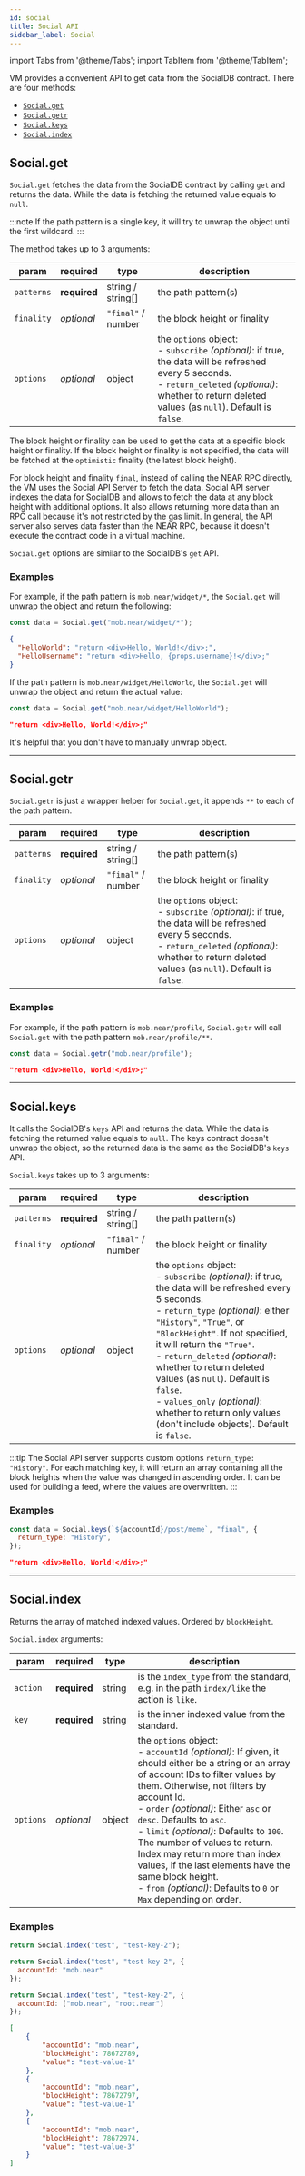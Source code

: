 ```yaml
---
id: social
title: Social API
sidebar_label: Social
---
```

import Tabs from '@theme/Tabs';
import TabItem from '@theme/TabItem';

VM provides a convenient API to get data from the SocialDB contract. There are four methods:
- [`Social.get`](#socialget)
- [`Social.getr`](#socialgetr)
- [`Social.keys`](#socialkeys)
- [`Social.index`](#socialindex)

## Social.get

`Social.get` fetches the data from the SocialDB contract by calling `get` and returns the data.
While the data is fetching the returned value equals to `null`.

:::note
If the path pattern is a single key, it will try to unwrap the object until the first wildcard.
:::

The method takes up to 3 arguments:

 | param      |  required     | type               | description                                                           |
 |-----------|-----------|-------------------------|-----------------------------------------------------------------------|
 | `patterns`      |  **required** | string / string[]   | the path pattern(s)  |
 | `finality`      |  _optional_ | `"final"` / number   | the block height or finality  |
 | `options`   |  _optional_ | object   | the `options` object:<br/>- `subscribe` _(optional)_: if true, the data will be refreshed every 5 seconds.<br/>- `return_deleted` _(optional)_: whether to return deleted values (as `null`). Default is `false`.  |

The block height or finality can be used to get the data at a specific block height or finality.
If the block height or finality is not specified, the data will be fetched at the `optimistic` finality (the latest block height).

For block height and finality `final`, instead of calling the NEAR RPC directly, the VM uses the Social API Server to fetch the data.
Social API server indexes the data for SocialDB and allows to fetch the data at any block height with additional options.
It also allows returning more data than an RPC call because it's not restricted by the gas limit.
In general, the API server also serves data faster than the NEAR RPC, because it doesn't execute the contract code in a virtual machine.

`Social.get` options are similar to the SocialDB's `get` API.

### Examples

For example, if the path pattern is `mob.near/widget/*`, the `Social.get` will unwrap the object and return the following:

<Tabs>
<TabItem value="request" label="Request" default>


```js
const data = Social.get("mob.near/widget/*");
```

</TabItem>
<TabItem value="response" label="Response">

```json
{
  "HelloWorld": "return <div>Hello, World!</div>;",
  "HelloUsername": "return <div>Hello, {props.username}!</div>;"
}
```

</TabItem>
</Tabs>


If the path pattern is `mob.near/widget/HelloWorld`, the `Social.get` will unwrap the object and return the actual value:

<Tabs>
<TabItem value="request" label="Request" default>


```js
const data = Social.get("mob.near/widget/HelloWorld");
```

</TabItem>
<TabItem value="response" label="Response">

```json
"return <div>Hello, World!</div>;"
```

</TabItem>
</Tabs>


It's helpful that you don't have to manually unwrap object.

---

## Social.getr

`Social.getr` is just a wrapper helper for `Social.get`, it appends `**` to each of the path pattern.

 | param      |  required     | type               | description                                                           |
 |-----------|-----------|-------------------------|-----------------------------------------------------------------------|
 | `patterns`      |  **required** | string / string[]   | the path pattern(s)  |
 | `finality`      |  _optional_ | `"final"` / number   | the block height or finality  |
 | `options`   |  _optional_ | object   | the `options` object:<br/>- `subscribe` _(optional)_: if true, the data will be refreshed every 5 seconds.<br/>- `return_deleted` _(optional)_: whether to return deleted values (as `null`). Default is `false`.  |


### Examples

For example, if the path pattern is `mob.near/profile`, `Social.getr` will call `Social.get` with the path pattern `mob.near/profile/**`.

<Tabs>
<TabItem value="request" label="Request" default>


```js
const data = Social.getr("mob.near/profile");
```

</TabItem>
<TabItem value="response" label="Response">

```json
"return <div>Hello, World!</div>;"
```

</TabItem>
</Tabs>


---

## Social.keys

It calls the SocialDB's `keys` API and returns the data. While the data is fetching the returned value equals to `null`.
The keys contract doesn't unwrap the object, so the returned data is the same as the SocialDB's `keys` API.

`Social.keys` takes up to 3 arguments:

 | param      |  required     | type               | description                                                           |
 |-----------|-----------|-------------------------|-----------------------------------------------------------------------|
 | `patterns`      |  **required** | string / string[]   | the path pattern(s)  |
 | `finality`      |  _optional_ | `"final"` / number   | the block height or finality  |
 | `options`   |  _optional_ | object   | the `options` object:<br/>- `subscribe` _(optional)_: if true, the data will be refreshed every 5 seconds.<br/>- `return_type` _(optional)_: either `"History"`, `"True"`, or `"BlockHeight"`. If not specified, it will return the `"True"`.<br/>- `return_deleted` _(optional)_: whether to return deleted values (as `null`). Default is `false`.<br/>- `values_only` _(optional)_: whether to return only values (don't include objects). Default is `false`.  |

:::tip
The Social API server supports custom options `return_type: "History"`. For each matching key, it will return an array containing all the block heights when the value was changed in ascending order.
It can be used for building a feed, where the values are overwritten. 
:::

### Examples

<Tabs>
<TabItem value="request" label="Request" default>

```js
const data = Social.keys(`${accountId}/post/meme`, "final", {
  return_type: "History",
});
```

</TabItem>
<TabItem value="response" label="Response">

```json
"return <div>Hello, World!</div>;"
```

</TabItem>
</Tabs>


---

## Social.index

Returns the array of matched indexed values. Ordered by `blockHeight`.

`Social.index` arguments:

 | param      |  required     | type               | description                                                           |
 |-----------|-----------|-------------------------|-----------------------------------------------------------------------|
 | `action`      |  **required** | string   | is the `index_type` from the standard, e.g. in the path `index/like` the action is `like`.  |
 | `key`      |  **required** | string   | is the inner indexed value from the standard.  |
 | `options`   |  _optional_ | object   | the `options` object:<br/>- `accountId` _(optional)_: If given, it should either be a string or an array of account IDs to filter values by them. Otherwise, not filters by account Id.<br/>- `order` _(optional)_: Either `asc` or `desc`. Defaults to `asc`.<br/>- `limit` _(optional)_: Defaults to `100`. The number of values to return. Index may return more than index values, if the last elements have the same block height.<br/>- `from` _(optional)_: Defaults to `0` or `Max` depending on order.  |


### Examples

<Tabs>
<TabItem value="request" label="Request" default>

```jsx
return Social.index("test", "test-key-2");
```

```jsx
return Social.index("test", "test-key-2", {
  accountId: "mob.near"
});
```

```jsx
return Social.index("test", "test-key-2", {
  accountId: ["mob.near", "root.near"]
});
```

</TabItem>
<TabItem value="response" label="Response">

```json
[
    {
        "accountId": "mob.near",
        "blockHeight": 78672789,
        "value": "test-value-1"
    },
    {
        "accountId": "mob.near",
        "blockHeight": 78672797,
        "value": "test-value-1"
    },
    {
        "accountId": "mob.near",
        "blockHeight": 78672974,
        "value": "test-value-3"
    }
]
```

</TabItem>
</Tabs>
